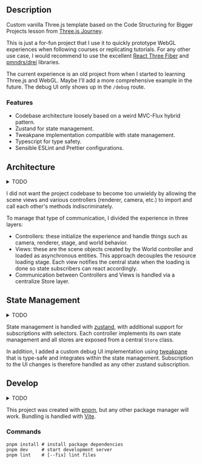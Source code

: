 
## Description

Custom vanilla Three.js template based on the Code Structuring for Bigger Projects lesson from [Three.js Journey](https://threejs-journey.com/).

This is just a for-fun project that I use it to quickly prototype WebGL experiences when following courses or replicating tutorials. For any other use case, I would recommend to use the excellent [React Three Fiber](https://github.com/pmndrs/react-three-fiber) and [pmndrs/drei](https://github.com/pmndrs/drei) libraries.

The current experience is an old project from when I started to learning Three.js and WebGL. Maybe I'll add a more comprehensive example in the future. The debug UI only shows up in the `/debug` route.

### Features

- Codebase architecture loosely based on a weird MVC-Flux hybrid pattern.
- Zustand for state management.
- Tweakpane implementation compatible with state management.
- Typescript for type safety.
- Sensible ESLint and Prettier configurations.

 
## Architecture

<details>
<summary>TODO</summary>
- Add a diagram explaining what is going on.
- Add links to the `controllers`, `state`, and `views` folders.
</details>

I did not want the project codebase to become too unwieldy by allowing the scene views and various controllers (renderer, camera, etc.) to import and call each other's methods indiscriminately.

To manage that type of communication, I divided the experience in three layers:
- Controllers: these initialize the experience and handle things such as camera, renderer, stage, and world behavior.
- Views: these are the scene objects created by the World controller and loaded as asynchronous entities. This approach decouples the resource loading stage. Each view notifies the central state when the loading is done so state subscribers can react accordingly.
- Communication between Controllers and Views is handled via a centralize Store layer.

## State Management

<details>
<summary>TODO</summary>
- Add links to the `settings` and `debug` folders.
</details>

State management is handled with [zustand](https://github.com/pmndrs/zustand), with additional support for subscriptions with selectors. Each controller implements its own state management and all stores are exposed from a central `Store` class.

In addition, I added a custom debug UI implementation using [tweakpane](https://github.com/cocopon/tweakpane) that is type-safe and integrates within the state management. Subscription to the UI changes is therefore handled as any other zustand subscription.

## Develop

<details>
<summary>TODO</summary>
- Add links to the `src/Experience` and root `index` files.
</details>

This project was created with [pnpm](https://pnpm.io), but any other package manager will work. Bundling is handled with [Vite](https://vitejs.dev).

### Commands
```shell
pnpm install # install package dependencies
pnpm dev     # start development server
pnpm lint    # [--fix] lint files
```
